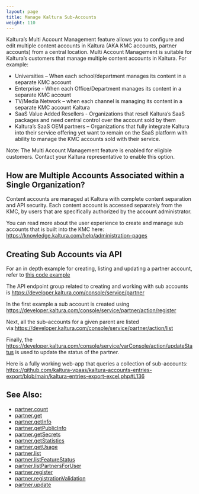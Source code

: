 ```yaml
---
layout: page
title: Manage Kaltura Sub-Accounts
weight: 110
---
```


Kaltura’s Multi Account Management feature allows you to configure and edit multiple content accounts in Kaltura (AKA KMC accounts, partner accounts) from a central location. Multi Account Management is suitable for Kaltura’s customers that manage multiple content accounts in Kaltura. For example:

- Universities – When each school/department manages its content in a separate KMC account
- Enterprise - When each Office/Department manages its content in a separate KMC account
- TV/Media Network – when each channel is managing its content in a separate KMC account Kaltura 
- SaaS Value Added Resellers - Organizations that resell Kaltura’s SaaS packages and need central control over the account sold by them
- Kaltura’s SaaS OEM partners – Organizations that fully integrate Kaltura into their service offering yet want to remain on the SaaS platform with ability to manage the KMC accounts sold with their service.

Note: The Multi Account Management feature is enabled for eligible customers. Contact your Kaltura representative to enable this option.

## How are Multiple Accounts Associated within a Single Organization?

Content accounts are managed at Kaltura with complete content separation and API security. Each content account is accessed separately from the KMC, by users that are specifically authorized by the account administrator.

You can read more about the user experience to create and manage sub accounts that is built into the KMC  here: https://knowledge.kaltura.com/help/administration-pages

## Creating Sub Accounts via API

For an in depth example for creating, listing and updating a partner account, refer to [this code example](https://gist.github.com/zoharbabin/c843a8c86122892d78ebfd5cf3b1182e)

The API endpoint group related to creating and working with sub accounts is https://developer.kaltura.com/console/service/partner

In the first example a sub account is created using https://developer.kaltura.com/console/service/partner/action/register

Next, all the sub-accounts for a given parent are listed via:https://developer.kaltura.com/console/service/partner/action/list

Finally, the https://developer.kaltura.com/console/service/varConsole/action/updateStatus is used to update the status of the partner. 

Here is a fully working web-app that queries a collection of sub-accounts: https://github.com/kaltura-vpaas/kaltura-accounts-entries-export/blob/main/kaltura-entries-export-excel.php#L136

## See Also:

- [partner.count](https://developer.kaltura.com/console/service/partner/action/count)
- [partner.get](https://developer.kaltura.com/console/service/partner/action/get)
- [partner.getInfo](https://developer.kaltura.com/console/service/partner/action/getInfo)
- [partner.getPublicInfo](https://developer.kaltura.com/console/service/partner/action/getPublicInfo)
- [partner.getSecrets](https://developer.kaltura.com/console/service/partner/action/getSecrets)
- [partner.getStatistics](https://developer.kaltura.com/console/service/partner/action/getStatistics)
- [partner.getUsage](https://developer.kaltura.com/console/service/partner/action/getUsage)
- [partner.list](https://developer.kaltura.com/console/service/partner/action/list)
- [partner.listFeatureStatus](https://developer.kaltura.com/console/service/partner/action/listFeatureStatus)
- [partner.listPartnersForUser](https://developer.kaltura.com/console/service/partner/action/listPartnersForUser)
- [partner.register](https://developer.kaltura.com/console/service/partner/action/register)
- [partner.registrationValidation](https://developer.kaltura.com/console/service/partner/action/registrationValidation)
- [partner.update](https://developer.kaltura.com/console/service/partner/action/update)